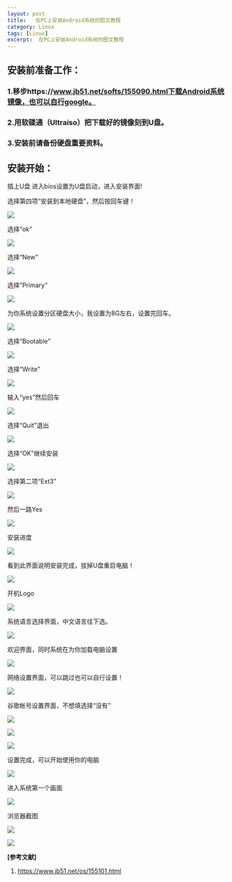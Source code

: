 ```yaml
---
layout: post
title:   在PC上安装Android系统的图文教程  
category: Linux
tags: [Linux]
excerpt:  在PC上安装Android系统的图文教程
---
```


## 安装前准备工作： ##

### 1.移步https://www.jb51.net/softs/155090.html下载Android系统镜像，也可以自行google。 ###

### 2.用软碟通（Ultraiso）把下载好的镜像刻到U盘。 ###

### 3.安装前请备份硬盘重要资料。 ###

## 安装开始： ##

插上U盘  进入bios设置为U盘启动，进入安装界面!

选择第四项“安装到本地硬盘”，然后按回车键！

![](http://www.nangongyibin.com/assets/images/pia1.png)

选择“ok”

![](http://www.nangongyibin.com/assets/images/pia2.png)

选择“New”

![](http://www.nangongyibin.com/assets/images/pia3.png)

选择”Primary“

![](http://www.nangongyibin.com/assets/images/pia4.png)

为你系统设置分区硬盘大小，我设置为8G左右，设置完回车。

![](http://www.nangongyibin.com/assets/images/pia5.png)

选择“Bootable”

![](http://www.nangongyibin.com/assets/images/pia6.png)

选择“Write”

![](http://www.nangongyibin.com/assets/images/pia7.png)

输入“yes”然后回车

![](http://www.nangongyibin.com/assets/images/pia8.png)

选择“Quit”退出

![](http://www.nangongyibin.com/assets/images/pia9.png)

选择“OK”继续安装

![](http://www.nangongyibin.com/assets/images/pia10.png)

选择第二项“Ext3”

![](http://www.nangongyibin.com/assets/images/pia11.png)

然后一路Yes

![](http://www.nangongyibin.com/assets/images/pia12.png)

安装进度

![](http://www.nangongyibin.com/assets/images/pia13.png)

看到此界面说明安装完成，拔掉U盘重启电脑！

![](http://www.nangongyibin.com/assets/images/pia14.png)

开机Logo

![](http://www.nangongyibin.com/assets/images/pia15.png)

系统语言选择界面，中文语言往下选。

![](http://www.nangongyibin.com/assets/images/pia16.png)

欢迎界面，同时系统在为你加载电脑设置

![](http://www.nangongyibin.com/assets/images/pia17.png)

网络设置界面，可以跳过也可以自行设置！

![](http://www.nangongyibin.com/assets/images/pia18.png)


谷歌帐号设置界面，不想填选择“没有”

![](http://www.nangongyibin.com/assets/images/pia19.png)

![](http://www.nangongyibin.com/assets/images/pia20.png)

![](http://www.nangongyibin.com/assets/images/pia21.png)

设置完成，可以开始使用你的电脑

![](http://www.nangongyibin.com/assets/images/pia22.png)

进入系统第一个画面

![](http://www.nangongyibin.com/assets/images/pia23.png)

浏览器截图

![](http://www.nangongyibin.com/assets/images/pia24.png)

![](http://www.nangongyibin.com/assets/images/pia25.png)


**[参考文献]**

1. <https://www.jb51.net/os/155101.html>